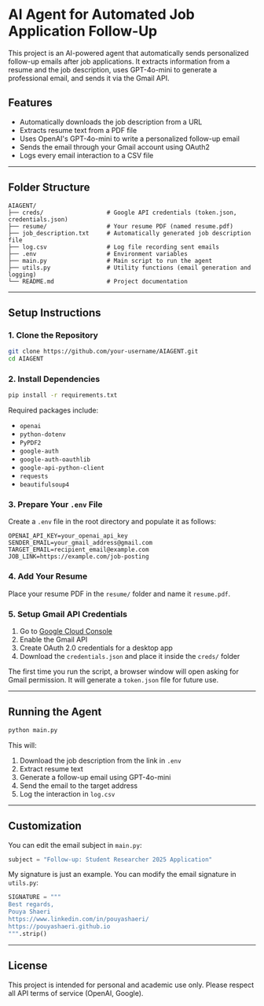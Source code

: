# AI Agent for Automated Job Application Follow-Up

This project is an AI-powered agent that automatically sends personalized follow-up emails after job applications. It extracts information from a resume and the job description, uses GPT-4o-mini to generate a professional email, and sends it via the Gmail API.

## Features

- Automatically downloads the job description from a URL
- Extracts resume text from a PDF file
- Uses OpenAI's GPT-4o-mini to write a personalized follow-up email
- Sends the email through your Gmail account using OAuth2
- Logs every email interaction to a CSV file

---

## Folder Structure

```
AIAGENT/
├── creds/                  # Google API credentials (token.json, credentials.json)
├── resume/                 # Your resume PDF (named resume.pdf)
├── job_description.txt     # Automatically generated job description file
├── log.csv                 # Log file recording sent emails
├── .env                    # Environment variables
├── main.py                 # Main script to run the agent
├── utils.py                # Utility functions (email generation and logging)
└── README.md               # Project documentation
```

---

## Setup Instructions

### 1. Clone the Repository

```bash
git clone https://github.com/your-username/AIAGENT.git
cd AIAGENT
```

### 2. Install Dependencies

```bash
pip install -r requirements.txt
```

Required packages include:
- `openai`
- `python-dotenv`
- `PyPDF2`
- `google-auth`
- `google-auth-oauthlib`
- `google-api-python-client`
- `requests`
- `beautifulsoup4`

### 3. Prepare Your `.env` File

Create a `.env` file in the root directory and populate it as follows:

```env
OPENAI_API_KEY=your_openai_api_key
SENDER_EMAIL=your_gmail_address@gmail.com
TARGET_EMAIL=recipient_email@example.com
JOB_LINK=https://example.com/job-posting
```

### 4. Add Your Resume

Place your resume PDF in the `resume/` folder and name it `resume.pdf`.

### 5. Setup Gmail API Credentials

1. Go to [Google Cloud Console](https://console.cloud.google.com/)
2. Enable the Gmail API
3. Create OAuth 2.0 credentials for a desktop app
4. Download the `credentials.json` and place it inside the `creds/` folder

The first time you run the script, a browser window will open asking for Gmail permission. It will generate a `token.json` file for future use.

---

## Running the Agent

```bash
python main.py
```

This will:
1. Download the job description from the link in `.env`
2. Extract resume text
3. Generate a follow-up email using GPT-4o-mini
4. Send the email to the target address
5. Log the interaction in `log.csv`

---

## Customization

You can edit the email subject in `main.py`:

```python
subject = "Follow-up: Student Researcher 2025 Application"
```

My signature is just an example. You can modify the email signature in `utils.py`:

```python
SIGNATURE = """
Best regards,
Pouya Shaeri  
https://www.linkedin.com/in/pouyashaeri/  
https://pouyashaeri.github.io
""".strip()
```

---

## License

This project is intended for personal and academic use only. Please respect all API terms of service (OpenAI, Google).

